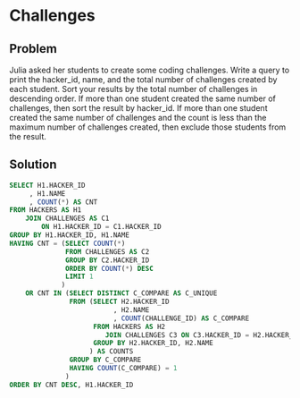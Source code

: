 # Challenges

## Problem
Julia asked her students to create some coding challenges. Write a query to print the hacker_id, name, and the total number of challenges created by each student. Sort your results by the total number of challenges in descending order. If more than one student created the same number of challenges, then sort the result by hacker_id. If more than one student created the same number of challenges and the count is less than the maximum number of challenges created, then exclude those students from the result.


## Solution
```sql
SELECT H1.HACKER_ID
     , H1.NAME
     , COUNT(*) AS CNT
FROM HACKERS AS H1
    JOIN CHALLENGES AS C1
        ON H1.HACKER_ID = C1.HACKER_ID
GROUP BY H1.HACKER_ID, H1.NAME
HAVING CNT = (SELECT COUNT(*)
              FROM CHALLENGES AS C2
              GROUP BY C2.HACKER_ID
              ORDER BY COUNT(*) DESC
              LIMIT 1
             )
    OR CNT IN (SELECT DISTINCT C_COMPARE AS C_UNIQUE
               FROM (SELECT H2.HACKER_ID
                          , H2.NAME
                          , COUNT(CHALLENGE_ID) AS C_COMPARE
                     FROM HACKERS AS H2
                        JOIN CHALLENGES C3 ON C3.HACKER_ID = H2.HACKER_ID
                     GROUP BY H2.HACKER_ID, H2.NAME
                    ) AS COUNTS
               GROUP BY C_COMPARE
               HAVING COUNT(C_COMPARE) = 1
              )
ORDER BY CNT DESC, H1.HACKER_ID
```